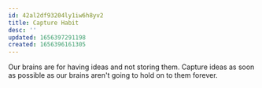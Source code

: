 ```yaml
---
id: 42al2df93204ly1iw6h8yv2
title: Capture Habit
desc: ''
updated: 1656397291198
created: 1656396161305
---
```


Our brains are for having ideas and not storing them. Capture ideas as soon as possible as our brains aren't going to hold on to them forever.
